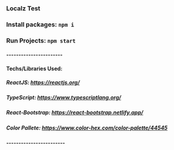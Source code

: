 ### Localz Test

### Install packages: `npm i`

### Run Projects: `npm start`

#### -----------------------

#### Techs/Libraries Used:

##### ReactJS: https://reactjs.org/

##### TypeScript: https://www.typescriptlang.org/

##### React-Bootstrap: https://react-bootstrap.netlify.app/

##### Color Pallete: https://www.color-hex.com/color-palette/44545

#### ------------------------
